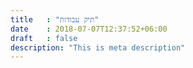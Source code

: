 ```yaml
---
title   : "תיק עבודות"
date    : 2018-07-07T12:37:52+06:00
draft   : false
description: "This is meta description"
---
```

